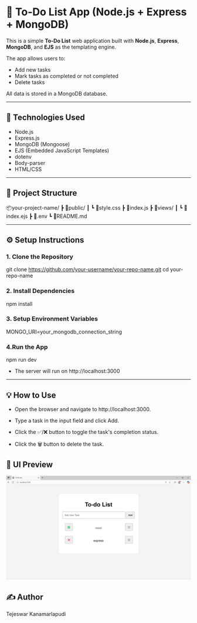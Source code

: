 # 📝 To-Do List App (Node.js + Express + MongoDB)

This is a simple **To-Do List** web application built with **Node.js**, **Express**, **MongoDB**, and **EJS** as the templating engine.

The app allows users to:
- Add new tasks
- Mark tasks as completed or not completed
- Delete tasks

All data is stored in a MongoDB database.

---

## 🧰 Technologies Used

- Node.js
- Express.js
- MongoDB (Mongoose)
- EJS (Embedded JavaScript Templates)
- dotenv
- Body-parser
- HTML/CSS

---

## 📁 Project Structure

📦your-project-name/
┣ 📂public/
┃ ┗ 📄style.css
┣ 📄index.js
┣ 📄views/
┃ ┗ 📄index.ejs
┣ 📄.env
┗ 📄README.md

---

## ⚙️ Setup Instructions

### 1. Clone the Repository


git clone https://github.com/your-username/your-repo-name.git
cd your-repo-name

### 2. Install Dependencies

npm install

### 3. Setup Environment Variables

MONGO_URI=your_mongodb_connection_string

### 4.Run the App

npm run dev

- The server will run on http://localhost:3000

---

## 💡 How to Use

- Open the browser and navigate to http://localhost:3000.

- Type a task in the input field and click Add.

- Click the ✅/❌ button to toggle the task's completion status.

- Click the 🗑️ button to delete the task.

## 📸 UI Preview

![App Screenshot](assets/Screenshot%20(233).png)

## ✍️ Author

Tejeswar Kanamarlapudi